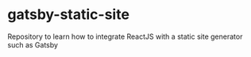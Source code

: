# gatsby-static-site
Repository to learn how to integrate ReactJS with a static site generator such as Gatsby
